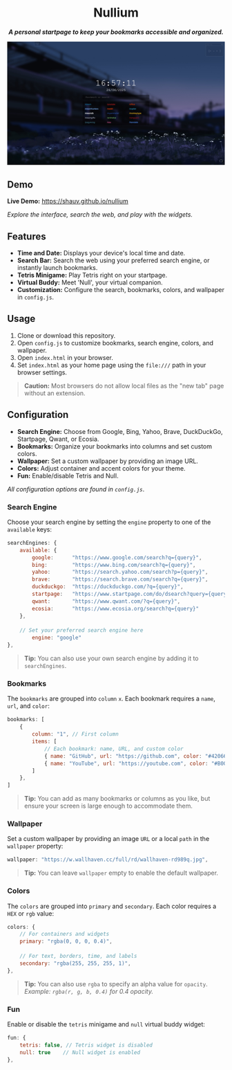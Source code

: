 <div align="center">

# Nullium

***A personal startpage to keep your bookmarks accessible and organized.***

</div>

![Screenshot of Nullium startpage](assets/screenshot.jpeg)

## Demo
**Live Demo:** https://shauv.github.io/nullium

*Explore the interface, search the web, and play with the widgets.*

## Features
- **Time and Date:** Displays your device's local time and date.
- **Search Bar:** Search the web using your preferred search engine, or instantly launch bookmarks.
- **Tetris Minigame:** Play Tetris right on your startpage.
- **Virtual Buddy:** Meet 'Null', your virtual companion.
- **Customization:** Configure the search, bookmarks, colors, and wallpaper in `config.js`.

## Usage
1. Clone or download this repository.
2. Open `config.js` to customize bookmarks, search engine, colors, and wallpaper.
3. Open `index.html` in your browser.
4. Set `index.html` as your home page using the `file:///` path in your browser settings.

> **Caution:** Most browsers do not allow local files as the "new tab" page without an extension.

## Configuration
- **Search Engine:** Choose from Google, Bing, Yahoo, Brave, DuckDuckGo, Startpage, Qwant, or Ecosia.
- **Bookmarks:** Organize your bookmarks into columns and set custom colors.
- **Wallpaper:** Set a custom wallpaper by providing an image URL.
- **Colors:** Adjust container and accent colors for your theme.
- **Fun:** Enable/disable Tetris and Null.

*All configuration options are found in `config.js`*.

### Search Engine
Choose your search engine by setting the `engine` property to one of the `available` keys:

```javascript
searchEngines: {
    available: {
        google:      "https://www.google.com/search?q={query}",
        bing:        "https://www.bing.com/search?q={query}",
        yahoo:       "https://search.yahoo.com/search?p={query}",
        brave:       "https://search.brave.com/search?q={query}",
        duckduckgo:  "https://duckduckgo.com/?q={query}",
        startpage:   "https://www.startpage.com/do/dsearch?query={query}",
        qwant:       "https://www.qwant.com/?q={query}",
        ecosia:      "https://www.ecosia.org/search?q={query}"
    },

    // Set your preferred search engine here
        engine: "google"
},
```
> **Tip:** You can also use your own search engine by adding it to `searchEngines`.

### Bookmarks
The `bookmarks` are grouped into `column` `x`. Each bookmark requires a `name`, `url`, and `color`:  

```javascript
bookmarks: [
    {
        column: "1", // First column
        items: [
            // Each bookmark: name, URL, and custom color
            { name: "GitHub", url: "https://github.com", color: "#420666" },
            { name: "YouTube", url: "https://youtube.com", color: "#B00B69" }
        ]
    },
]
```
> **Tip:** You can add as many bookmarks or columns as you like, but ensure your screen is large enough to accommodate them.

### Wallpaper
Set a custom wallpaper by providing an image `URL` or a local `path` in the `wallpaper` property:

```javascript
wallpaper: "https://w.wallhaven.cc/full/rd/wallhaven-rd989q.jpg",
```
> **Tip:** You can leave `wallpaper` empty to enable the default wallpaper.

### Colors
The `colors` are grouped into `primary` and `secondary`. Each color requires a `HEX` or `rgb` value: 
```javascript
colors: {
    // For containers and widgets
    primary: "rgba(0, 0, 0, 0.4)",

    // For text, borders, time, and labels
    secondary: "rgba(255, 255, 255, 1)",
},
```
> **Tip:** You can also use `rgba` to specify an alpha value for `opacity`.  
*Example: `rgba(r, g, b, 0.4)` for 0.4 opacity.*

### Fun
Enable or disable the `tetris` minigame and `null` virtual buddy widget:
```javascript
fun: {
    tetris: false, // Tetris widget is disabled
    null: true    // Null widget is enabled
},
```
